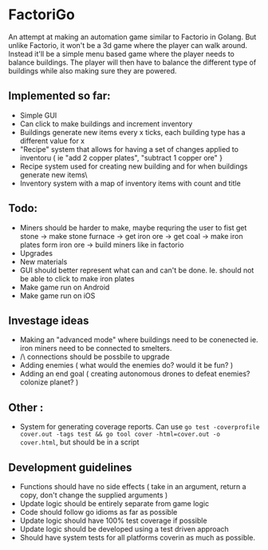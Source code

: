 # FactoriGo
An attempt at making an automation game similar to Factorio in Golang. But unlike Factorio, it won't be a 3d game where the player can walk around. Instead it'll be a simple menu based game where the player needs to balance buildings. The player will then have to balance the different type of buildings while also making sure they are powered. 


## Implemented so far:
- Simple GUI
- Can click to make buildings and increment inventory
- Buildings generate new items every x ticks, each building type has a different value for x
- "Recipe" system that allows for having a set of changes applied to inventoru ( ie "add 2 copper plates", "subtract 1 copper ore" }
- Recipe system used for creating new building and for when buildings generate new items\
- Inventory system with a map of inventory items with count and title

## Todo:
- Miners should be harder to make, maybe requring the user to fist get stone -> make stone furnace -> get iron ore -> get coal -> make iron plates form iron ore -> build miners like in factorio
- Upgrades
- New materials
- GUI should better represent what can and can't be done. Ie. should not be able to click to make iron plates
- Make game run on Android
- Make game run on iOS

## Investage ideas
- Making an "advanced mode" where buildings need to be conenected ie. iron miners need to be connected to smelters.
- /\ connections should be possbile to upgrade
- Adding enemies ( what would the enemies do? would it be fun? )
- Adding an end goal ( creating autonomous drones to defeat enemies? colonize planet? )

## Other :
- System for generating coverage reports. Can use ` go test -coverprofile cover.out -tags test && go tool cover -html=cover.out -o cover.html
`, but should be in a script

## Development guidelines
- Functions should have no side effects ( take in an argument, return a copy, don't change the supplied arguments )
- Update logic should be entirely separate from game logic
- Code should follow go idioms as far as possible
- Update logic should have 100% test coverage if possible
- Update logic should be developed using a test driven approach
- Should have system tests for all platforms coverin as much as possible.
